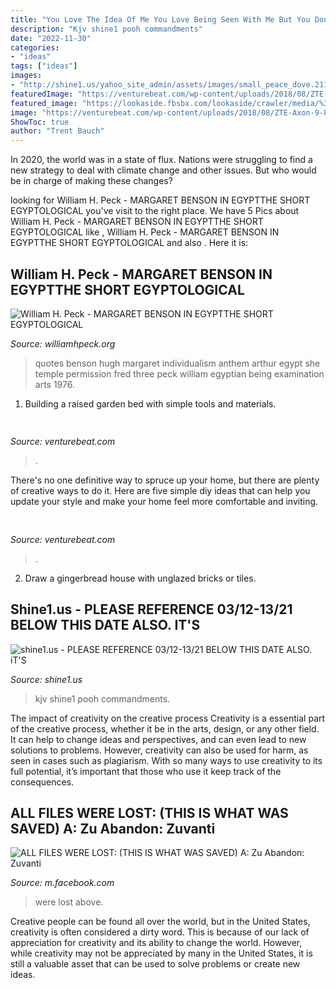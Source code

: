 ```yaml
---
title: "You Love The Idea Of Me You Love Being Seen With Me But You Don&#039;t Love Me Outer Banks ~ All Files Were Lost: (this Is What Was Saved) A: Zu Abandon: Zuvanti"
description: "Kjv shine1 pooh commandments"
date: "2022-11-30"
categories:
- "ideas"
tags: ["ideas"]
images:
- "http://shine1.us/yahoo_site_admin/assets/images/small_peace_dove.21160023_std.png"
featuredImage: "https://venturebeat.com/wp-content/uploads/2018/08/ZTE-Axon-9-Pro-goes-official-as-the-companys-main-comeback-effort.jpg?w=800"
featured_image: "https://lookaside.fbsbx.com/lookaside/crawler/media/%3fmedia_id%3d2536870093240727"
image: "https://venturebeat.com/wp-content/uploads/2018/08/ZTE-Axon-9-Pro-goes-official-as-the-companys-main-comeback-effort.jpg?w=800"
ShowToc: true
author: "Trent Bauch"
---
```



In 2020, the world was in a state of flux. Nations were struggling to find a new strategy to deal with climate change and other issues. But who would be in charge of making these changes?

	

		
looking for William H. Peck - MARGARET BENSON IN EGYPTTHE SHORT EGYPTOLOGICAL you've visit to the right place. We have 5 Pics about William H. Peck - MARGARET BENSON IN EGYPTTHE SHORT EGYPTOLOGICAL like , William H. Peck - MARGARET BENSON IN EGYPTTHE SHORT EGYPTOLOGICAL and also . Here it is:
		
    
## William H. Peck - MARGARET BENSON IN EGYPTTHE SHORT EGYPTOLOGICAL

<img loading=lazy src="http://williamhpeck.org/yahoo_site_admin/assets/images/Bensonthree42.302112818_std.jpg" onerror="this.onerror=null;this.src='https://tse1.mm.bing.net/th?id=OIP.P-Rqc_-eO1FSt385mdPN9QAAAA&amp;pid=15.1';" alt="William H. Peck - MARGARET BENSON IN EGYPTTHE SHORT EGYPTOLOGICAL">

_Source: williamhpeck.org_

>quotes benson hugh margaret individualism anthem arthur egypt she temple permission fred three peck william egyptian being examination arts 1976. 

	

1. Building a raised garden bed with simple tools and materials.

    
## 

<img loading=lazy src="https://venturebeat.com/wp-content/uploads/2018/08/ZTE-Axon-9-Pro-goes-official-as-the-companys-main-comeback-effort.jpg?w=800" onerror="this.onerror=null;this.src='https://tse4.mm.bing.net/th?id=OIP.MFgPjowDrP7RhGYd31Y6sAHaE7&amp;pid=15.1';" alt="">

_Source: venturebeat.com_

>. 

	

There's no one definitive way to spruce up your home, but there are plenty of creative ways to do it. Here are five simple diy ideas that can help you update your style and make your home feel more comfortable and inviting.

    
## 

<img loading=lazy src="https://venturebeat.com/wp-content/uploads/2019/05/intellicode-code-find-focus.png" onerror="this.onerror=null;this.src='https://tse1.mm.bing.net/th?id=OIP.QsHpe-C1DKjK7Ui_Iuz1UgHaDF&amp;pid=15.1';" alt="">

_Source: venturebeat.com_

>. 

	

2. Draw a gingerbread house with unglazed bricks or tiles.

    
## Shine1.us - PLEASE REFERENCE 03/12-13/21 BELOW THIS DATE ALSO. IT&#039;S

<img loading=lazy src="http://shine1.us/yahoo_site_admin/assets/images/small_peace_dove.21160023_std.png" onerror="this.onerror=null;this.src='https://tse2.mm.bing.net/th?id=OIP.hcb0kviGiruDldPILui_zAAAAA&amp;pid=15.1';" alt="shine1.us - PLEASE REFERENCE 03/12-13/21 BELOW THIS DATE ALSO. iT&#039;S">

_Source: shine1.us_

>kjv shine1 pooh commandments. 

	

The impact of creativity on the creative process
Creativity is a essential part of the creative process, whether it be in the arts, design, or any other field. It can help to change ideas and perspectives, and can even lead to new solutions to problems. However, creativity can also be used for harm, as seen in cases such as plagiarism. With so many ways to use creativity to its full potential, it’s important that those who use it keep track of the consequences.

    
## ALL FILES WERE LOST: (THIS IS WHAT WAS SAVED) A: Zu Abandon: Zuvanti

<img loading=lazy src="https://lookaside.fbsbx.com/lookaside/crawler/media/%3fmedia_id%3d2536870093240727" onerror="this.onerror=null;this.src='https://tse1.mm.bing.net/th?id=OIP.EUyd1iIR4vlG_8qZDkJ2QgHaEK&amp;pid=15.1';" alt="ALL FILES WERE LOST: (THIS IS WHAT WAS SAVED) A: Zu Abandon: Zuvanti">

_Source: m.facebook.com_

>were lost above. 

	

Creative people can be found all over the world, but in the United States, creativity is often considered a dirty word. This is because of our lack of appreciation for creativity and its ability to change the world. However, while creativity may not be appreciated by many in the United States, it is still a valuable asset that can be used to solve problems or create new ideas.

